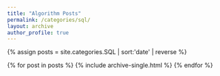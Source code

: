 ```yaml
---
title: "Algorithm Posts"
permalink: /categories/sql/
layout: archive
author_profile: true
---
```


{% assign posts = site.categories.SQL | sort:'date' | reverse %}

{% for post in posts %}
    {% include archive-single.html %}
{% endfor %}
